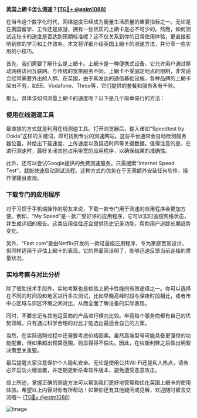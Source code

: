 **英国上網卡怎么测速？[[TG💪+ @esim1088](https://t.me/s/esim1088)]**

在当今这个数字化时代，网络速度已经成为衡量生活质量的重要指标之一。无论是在英国留学、工作还是旅游，拥有一张优质的上網卡是必不可少的。然而，如何测试这张卡的速度是否达到预期标准呢？这不仅关系到你的日常使用体验，更直接影响到你的学习和工作效率。本文将详细介绍英国上網卡的测速方法，并分享一些实用的小技巧。

首先，我们需要了解什么是上網卡。上網卡是一种便携式设备，它允许用户通过移动网络访问互联网。与传统的宽带服务不同，上網卡不受固定地点的限制，非常适合经常需要外出的人群。在英国，由于其发达的通信基础设施，各种品牌的上網卡层出不穷，如EE、Vodafone、Three等，它们提供的套餐和服务各有千秋。

那么，具体该如何测量上網卡的速度呢？以下是几个简单易行的方法：

### 使用在线测速工具

最直接的方式就是利用在线测速工具。打开浏览器后，输入诸如“Speedtest by Ookla”这样的关键词，即可找到专业的测速网站。这些平台通常会自动检测服务器位置，并给出下载速度、上传速度以及延迟时间等关键数据。值得注意的是，在进行测速时，最好关闭其他占用带宽的应用程序，以确保结果的准确性。

此外，还可以尝试Google提供的免费测速服务。只需搜索“Internet Speed Test”，就能快速启动测试流程。这种方式的优势在于无需额外安装任何软件，操作便捷且直观。

### 下载专门的应用程序

对于习惯于手机端操作的朋友来说，下载一款专门用于测速的应用程序会更加方便。例如，“My Speed”是一款广受好评的应用程序，它可以实时监控网络状态，并生成详细的报告。这类应用往往还会提供历史记录功能，帮助用户追踪长期趋势变化。

另外，“Fast.com”是由Netflix开发的一款轻量级应用程序，专为家庭宽带设计，但同样适用于评估上網卡的表现。它的界面简洁明了，能够迅速反馈当前连接的质量状况。

### 实地考察与对比分析

除了借助技术手段外，实地考察也是检验上網卡性能的有效途径之一。你可以选择在不同的时间段和地区进行多次测试，比如早晚高峰时段与深夜时段相比，或者市中心区域与郊区环境之间对比，从而全面了解设备的实际表现。

同时，不要忘记与其他运营商的产品进行横向比较。毕竟每个服务商都有自己的优势领域，只有通过科学合理的对比才能选出最适合自己的方案。

当然，在实际选购过程中还需要考虑价格因素。虽然高端型号可能具备更强悍的功能配置，但如果超出预算范围，则显得得不偿失。因此，在权衡利弊之后做出明智决策至关重要。

最后提醒大家注意保护个人隐私安全。无论是使用公共Wi-Fi还是私人热点，请务必开启防火墙设置，并定期更新杀毒软件版本，避免遭受恶意攻击。

综上所述，掌握正确的测速方法可以帮助我们更好地管理和优化英国上網卡的使用体验。希望以上内容对你有所帮助！如果你还有其他疑问或见解，欢迎随时留言交流哦～ [[TG💪+ @esim1088](https://t.me/s/esim1088)] 

![Image](https://i.postimg.cc/4NQfJmqS/Snipaste-2025-05-13-00-14-12.png)